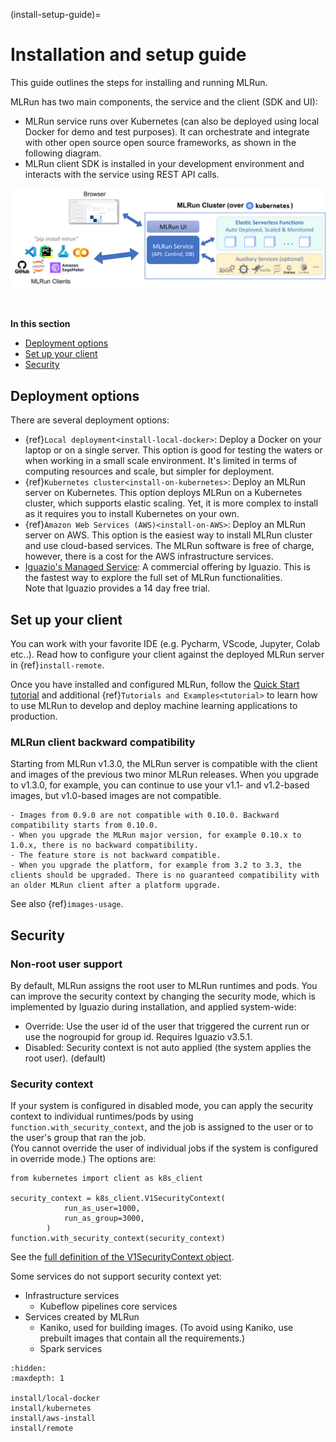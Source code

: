 (install-setup-guide)=
# Installation and setup guide <!-- omit in toc -->

This guide outlines the steps for installing and running MLRun. 

MLRun has two main components, the service and the client (SDK and UI):

- MLRun service runs over Kubernetes (can also be deployed using local Docker for demo and test purposes). It can orchestrate and integrate with other open source open source frameworks, as shown in the following diagram. 
- MLRun client SDK is installed in your development environment and interacts with the service using REST API calls. 

<p align="center"><img src="_static/images/mlrun-cluster.png" alt="mlrun-flow" width="600"/></p><br>

**In this section**
- [Deployment options](#deployment-options)
- [Set up your client](#set-up-your-client)
- [Security](#security)

## Deployment options

There are several deployment options:
- {ref}`Local deployment<install-local-docker>`: Deploy a Docker on your laptop or on a single server.
   This option is good for testing the waters or when working in a small scale environment. It's limited in terms of computing resources and scale, but simpler for deployment.
- {ref}`Kubernetes cluster<install-on-kubernetes>`: Deploy an MLRun server on Kubernetes.
   This option deploys MLRun on a Kubernetes cluster, which supports elastic scaling. Yet, it is more complex to install as it requires you to install Kubernetes on your own.
- {ref}`Amazon Web Services (AWS)<install-on-AWS>`: Deploy an MLRun server on AWS.
   This option is the easiest way to install MLRun cluster and use cloud-based services. The MLRun software is free of charge, however, there is a cost for the AWS infrastructure services.
- [Iguazio's Managed  Service](https://www.iguazio.com): A commercial offering by Iguazio. This is the fastest way to explore the full set of MLRun functionalities.<br>
  Note that Iguazio provides a 14 day free trial.

## Set up your client

You can work with your favorite IDE (e.g. Pycharm, VScode, Jupyter, Colab etc..). Read how to configure your client against the deployed
MLRun server in {ref}`install-remote`.

Once you have installed and configured MLRun, follow the [Quick Start tutorial](https://docs.mlrun.org/en/latest/tutorial/01-mlrun-basics.html) and additional {ref}`Tutorials and Examples<tutorial>` to learn how to use MLRun to develop and deploy machine learning applications to production.


<a id="MLRun-client-backward-compatibility"></a>
### MLRun client backward compatibility  

Starting from MLRun v1.3.0, the MLRun server is compatible with the client and images of the previous two minor MLRun releases. When you upgrade to v1.3.0, for example, you can continue to use your v1.1- and v1.2-based images, but v1.0-based images are not compatible.

```{admonition} Important
- Images from 0.9.0 are not compatible with 0.10.0. Backward compatibility starts from 0.10.0. 
- When you upgrade the MLRun major version, for example 0.10.x to 1.0.x, there is no backward compatibility. 
- The feature store is not backward compatible. 
- When you upgrade the platform, for example from 3.2 to 3.3, the clients should be upgraded. There is no guaranteed compatibility with an older MLRun client after a platform upgrade. 
```

See also {ref}`images-usage`.


## Security

### Non-root user support

By default, MLRun assigns the root user to MLRun runtimes and pods. You can improve the security context by changing the security mode, 
which is implemented by Iguazio during installation, and applied system-wide:
- Override: Use the user id of the user that triggered the current run or use the nogroupid for group id. Requires Iguazio v3.5.1.
- Disabled: Security context is not auto applied (the system applies the root user). (default)

### Security context

If your system is configured in disabled mode, you can apply the security context to individual runtimes/pods by using `function.with_security_context`, and the job is assigned to the user or to the user's group that ran the job.<br>
(You cannot override the user of individual jobs if the system is configured in override mode.) The options are:

```
from kubernetes import client as k8s_client

security_context = k8s_client.V1SecurityContext(
            run_as_user=1000,
            run_as_group=3000,
        )
function.with_security_context(security_context)
```
See the [full definition of the V1SecurityContext object](https://github.com/kubernetes-client/python/blob/master/kubernetes/docs/V1SecurityContext.md).

Some services do not support security context yet:
- Infrastructure services
   - Kubeflow pipelines core services
- Services created by MLRun
   - Kaniko, used for building images. (To avoid using Kaniko, use prebuilt images that contain all the requirements.) 
   - Spark services


```{toctree}
:hidden:
:maxdepth: 1

install/local-docker
install/kubernetes
install/aws-install
install/remote
```
